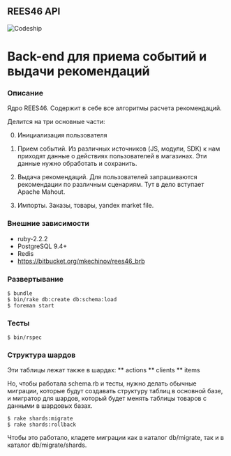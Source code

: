 REES46 API
----------

![Codeship](https://www.codeship.io/projects/d543d470-be61-0131-e6b6-6ea1a21f61c4/status)

Back-end для приема событий и выдачи рекомендаций
=================================================

### Описание
Ядро REES46. Содержит в себе все алгоритмы расчета рекомендаций.

Делится на три основные части:

0. Инициализация пользователя

1. Прием событий. Из различных источников (JS, модули, SDK) к нам приходят данные о действиях пользователей в магазинах. Эти данные нужно обработать и сохранить.

2. Выдача рекомендаций. Для пользователей запрашиваются рекомендации по различным сценариям. Тут в дело вступает Apache Mahout.

3. Импорты. Заказы, товары, yandex market file.

### Внешние зависимости
* ruby-2.2.2
* PostgreSQL 9.4+
* Redis
* https://bitbucket.org/mkechinov/rees46_brb


### Развертывание
```
$ bundle
$ bin/rake db:create db:schema:load
$ foreman start
```

### Тесты
```
$ bin/rspec
```

### Структура шардов

Эти таблицы лежат также в шардах:
** actions
** clients
** items

Но, чтобы работала schema.rb и тесты, нужно делать обычные миграции, которые будут создавать структуру таблиц в основной базе, и мигратор для шардов, который будет менять таблицы товаров с данными в шардовых базах.

```
$ rake shards:migrate
$ rake shards:rollback
```

Чтобы это работало, кладете миграции как в каталог db/migrate, так и в каталог db/migrate/shards.